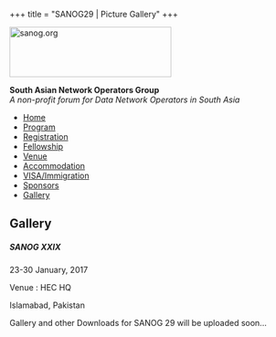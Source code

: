 +++
title = "SANOG29 | Picture Gallery"
+++

[<img src="../images/logo.jpg" width="283" height="88" alt="sanog.org" />](../index.html)

**South Asian Network Operators Group**  
*A non-profit forum for Data Network Operators in South Asia*

-   [Home](index.html)
-   [Program](program.html)
-   [Registration](reg.html)
-   [Fellowship](fellowship.html)
-   [Venue](venue.html)
-   [Accommodation](accomo.html)
-   [VISA/Immigration](visa.html)
-   [Sponsors](downloads.html)
-   [Gallery](gallery.html)

Gallery
-------

##### SANOG XXIX

23-30 January, 2017

Venue : HEC HQ

Islamabad, Pakistan

Gallery and other Downloads for SANOG 29 will be uploaded soon...

  

 
